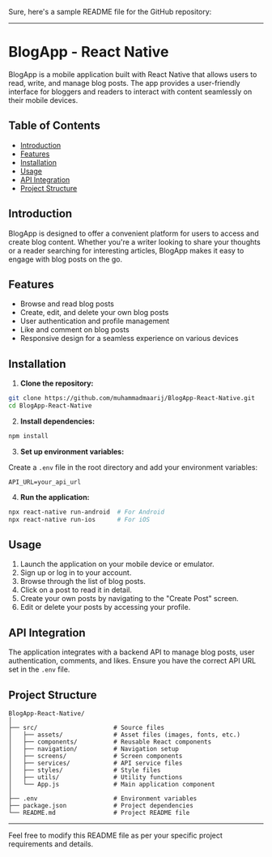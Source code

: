 Sure, here's a sample README file for the GitHub repository:

---

# BlogApp - React Native

BlogApp is a mobile application built with React Native that allows users to read, write, and manage blog posts. The app provides a user-friendly interface for bloggers and readers to interact with content seamlessly on their mobile devices.

## Table of Contents

- [Introduction](#introduction)
- [Features](#features)
- [Installation](#installation)
- [Usage](#usage)
- [API Integration](#api-integration)
- [Project Structure](#project-structure)

## Introduction

BlogApp is designed to offer a convenient platform for users to access and create blog content. Whether you're a writer looking to share your thoughts or a reader searching for interesting articles, BlogApp makes it easy to engage with blog posts on the go.

## Features

- Browse and read blog posts
- Create, edit, and delete your own blog posts
- User authentication and profile management
- Like and comment on blog posts
- Responsive design for a seamless experience on various devices

## Installation

1. **Clone the repository:**

```bash
git clone https://github.com/muhammadmaarij/BlogApp-React-Native.git
cd BlogApp-React-Native
```

2. **Install dependencies:**

```bash
npm install
```

3. **Set up environment variables:**

Create a `.env` file in the root directory and add your environment variables:

```
API_URL=your_api_url
```

4. **Run the application:**

```bash
npx react-native run-android  # For Android
npx react-native run-ios      # For iOS
```

## Usage

1. Launch the application on your mobile device or emulator.
2. Sign up or log in to your account.
3. Browse through the list of blog posts.
4. Click on a post to read it in detail.
5. Create your own posts by navigating to the "Create Post" screen.
6. Edit or delete your posts by accessing your profile.

## API Integration

The application integrates with a backend API to manage blog posts, user authentication, comments, and likes. Ensure you have the correct API URL set in the `.env` file.

## Project Structure

```
BlogApp-React-Native/
│
├── src/                     # Source files
│   ├── assets/              # Asset files (images, fonts, etc.)
│   ├── components/          # Reusable React components
│   ├── navigation/          # Navigation setup
│   ├── screens/             # Screen components
│   ├── services/            # API service files
│   ├── styles/              # Style files
│   ├── utils/               # Utility functions
│   └── App.js               # Main application component
│
├── .env                     # Environment variables
├── package.json             # Project dependencies
└── README.md                # Project README file
```

---

Feel free to modify this README file as per your specific project requirements and details.
